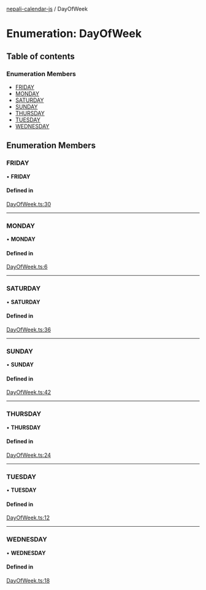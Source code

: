 [nepali-calendar-js](../README.md) / DayOfWeek

# Enumeration: DayOfWeek

## Table of contents

### Enumeration Members

- [FRIDAY](DayOfWeek.md#friday)
- [MONDAY](DayOfWeek.md#monday)
- [SATURDAY](DayOfWeek.md#saturday)
- [SUNDAY](DayOfWeek.md#sunday)
- [THURSDAY](DayOfWeek.md#thursday)
- [TUESDAY](DayOfWeek.md#tuesday)
- [WEDNESDAY](DayOfWeek.md#wednesday)

## Enumeration Members

### FRIDAY

• **FRIDAY**

#### Defined in

[DayOfWeek.ts:30](https://github.com/prajanya-tech/nepali-calendar-js/blob/6af0828/src/DayOfWeek.ts#L30)

___

### MONDAY

• **MONDAY**

#### Defined in

[DayOfWeek.ts:6](https://github.com/prajanya-tech/nepali-calendar-js/blob/6af0828/src/DayOfWeek.ts#L6)

___

### SATURDAY

• **SATURDAY**

#### Defined in

[DayOfWeek.ts:36](https://github.com/prajanya-tech/nepali-calendar-js/blob/6af0828/src/DayOfWeek.ts#L36)

___

### SUNDAY

• **SUNDAY**

#### Defined in

[DayOfWeek.ts:42](https://github.com/prajanya-tech/nepali-calendar-js/blob/6af0828/src/DayOfWeek.ts#L42)

___

### THURSDAY

• **THURSDAY**

#### Defined in

[DayOfWeek.ts:24](https://github.com/prajanya-tech/nepali-calendar-js/blob/6af0828/src/DayOfWeek.ts#L24)

___

### TUESDAY

• **TUESDAY**

#### Defined in

[DayOfWeek.ts:12](https://github.com/prajanya-tech/nepali-calendar-js/blob/6af0828/src/DayOfWeek.ts#L12)

___

### WEDNESDAY

• **WEDNESDAY**

#### Defined in

[DayOfWeek.ts:18](https://github.com/prajanya-tech/nepali-calendar-js/blob/6af0828/src/DayOfWeek.ts#L18)
